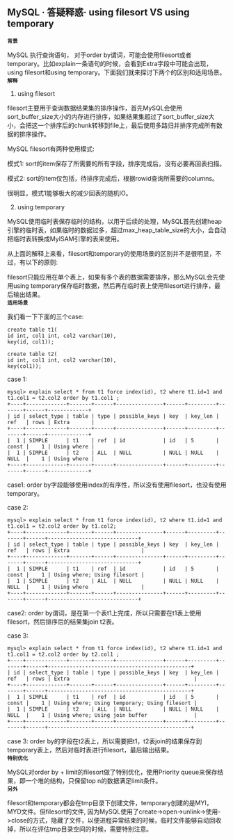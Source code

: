 ## MySQL · 答疑释惑· using filesort VS using temporary

 **`背景`**   


MySQL 执行查询语句， 对于order by谓词，可能会使用filesort或者temporary。比如explain一条语句的时候，会看到Extra字段中可能会出现，using filesort和using temporary。下面我们就来探讨下两个的区别和适用场景。   **`解释`**   


1. using filesort  


filesort主要用于查询数据结果集的排序操作，首先MySQL会使用sort_buffer_size大小的内存进行排序，如果结果集超过了sort_buffer_size大小，会把这一个排序后的chunk转移到file上，最后使用多路归并排序完成所有数据的排序操作。  


MySQL filesort有两种使用模式:  


模式1: sort的item保存了所需要的所有字段，排序完成后，没有必要再回表扫描。  


模式2: sort的item仅包括，待排序完成后，根据rowid查询所需要的columns。  


很明显，模式1能够极大的减少回表的随机IO。  


2. using temporary  


MySQL使用临时表保存临时的结构，以用于后续的处理，MySQL首先创建heap引擎的临时表，如果临时的数据过多，超过max_heap_table_size的大小，会自动把临时表转换成MyISAM引擎的表来使用。  


从上面的解释上来看，filesort和temporary的使用场景的区别并不是很明显，不过，有以下的原则:  


filesort只能应用在单个表上，如果有多个表的数据需要排序，那么MySQL会先使用using temporary保存临时数据，然后再在临时表上使用filesort进行排序，最后输出结果。   **`适用场景`**   


我们看一下下面的三个case:  

```LANG
create table t1(    
id int, col1 int, col2 varchar(10),
key(id, col1));

```

```LANG
create table t2(
id int, col1 int, col2 varchar(10),
key(col1));

```


case 1:  

```LANG
mysql> explain select * from t1 force index(id), t2 where t1.id=1 and t1.col1 = t2.col2 order by t1.col1 ;
+----+-------------+-------+------+---------------+------+---------+-------+------+-------------+
| id | select_type | table | type | possible_keys | key  | key_len | ref   | rows | Extra       |
+----+-------------+-------+------+---------------+------+---------+-------+------+-------------+
|  1 | SIMPLE      | t1    | ref  | id            | id   | 5       | const |    1 | Using where |
|  1 | SIMPLE      | t2    | ALL  | NULL          | NULL | NULL    | NULL  |    1 | Using where |
+----+-------------+-------+------+---------------+------+---------+-------+------+-------------+

```


case1: order by字段能够使用index的有序性，所以没有使用filesort，也没有使用temporary。  


case 2:  

```LANG
mysql> explain select * from t1 force index(id), t2 where t1.id=1 and t1.col1 = t2.col2 order by t1.col2;
+----+-------------+-------+------+---------------+------+---------+-------+------+-----------------------------+
| id | select_type | table | type | possible_keys | key  | key_len | ref   | rows | Extra                       |
+----+-------------+-------+------+---------------+------+---------+-------+------+-----------------------------+
|  1 | SIMPLE      | t1    | ref  | id            | id   | 5       | const |    1 | Using where; Using filesort |
|  1 | SIMPLE      | t2    | ALL  | NULL          | NULL | NULL    | NULL  |    1 | Using where                 |
+----+-------------+-------+------+---------------+------+---------+-------+------+-----------------------------+

```


case2: order by谓词，是在第一个表t1上完成，所以只需要在t1表上使用filesort，然后排序后的结果集join t2表。  


case 3:  

```LANG
mysql> explain select * from t1 force index(id), t2 where t1.id=1 and t1.col1 = t2.col2 order by t2.col1 ;
+----+-------------+-------+------+---------------+------+---------+-------+------+----------------------------------------------+
| id | select_type | table | type | possible_keys | key  | key_len | ref   | rows | Extra                                        |
+----+-------------+-------+------+---------------+------+---------+-------+------+----------------------------------------------+
|  1 | SIMPLE      | t1    | ref  | id            | id   | 5       | const |    1 | Using where; Using temporary; Using filesort |
|  1 | SIMPLE      | t2    | ALL  | NULL          | NULL | NULL    | NULL  |    1 | Using where; Using join buffer               |
+----+-------------+-------+------+---------------+------+---------+-------+------+----------------------------------------------+

```


case 3: order by的字段在t2表上，所以需要把t1，t2表join的结果保存到temporary表上，然后对临时表进行filesort，最后输出结果。   **`特别优化`**   


MySQL对order by + limit的filesort做了特别优化，使用Priority queue来保存结果，即一个堆的结构，只保留top n的数据满足limit条件。   **`另外`**   


filesort和temporary都会在tmp目录下创建文件，temporary创建的是MYI，MYD文件。但filesort的文件, 因为MySQL使用了create->open->unlink->使用->close的方式，隐藏了文件，以便进程异常结束的时候，临时文件能够自动回收掉，所以在评估tmp目录空间的时候，需要特别注意。  

